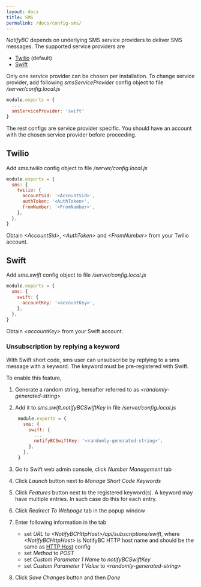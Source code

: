 ```yaml
---
layout: docs
title: SMS
permalink: /docs/config-sms/
---
```


_NotifyBC_ depends on underlying SMS service providers to deliver SMS messages. The supported service providers are

- [Twilio](https://twilio.com/) (default)
- [Swift](https://www.swiftsmsgateway.com)

Only one service provider can be chosen per installation. To change service provider, add following _smsServiceProvider_ config object to file _/server/config.local.js_

```js
module.exports = {
  ...
  smsServiceProvider: 'swift'
}
```

The rest configs are service provider specific. You should have an account with the chosen service provider before proceeding.

## Twilio

Add _sms.twilio_ config object to file _/server/config.local.js_

```js
module.exports = {
  sms: {
    twilio: {
      accountSid: '<AccountSid>',
      authToken: '<AuthToken>',
      fromNumber: '<FromNumber>',
    },
  },
}
```

Obtain _\<AccountSid\>_, _\<AuthToken\>_ and _\<FromNumber\>_ from your Twilio account.

## Swift

Add _sms.swift_ config object to file _/server/config.local.js_

```js
module.exports = {
  sms: {
    swift: {
      accountKey: '<accountKey>',
    },
  },
}
```

Obtain _\<accountKey\>_ from your Swift account.

### Unsubscription by replying a keyword

With Swift short code, sms user can unsubscribe by replying to a sms message with a keyword. The keyword must be pre-registered with Swift.

To enable this feature,

1. Generate a random string, hereafter referred to as *\<randomly-generated-string\>*
2. Add it to _sms.swift.notifyBCSwiftKey_ in file _/server/config.local.js_

   ```js
    module.exports = {
      sms: {
        swift: {
          ...
          notifyBCSwiftKey: '<randomly-generated-string>',
        },
      },
    }
   ```
3. Go to Swift web admin console, click *Number Management* tab
4. Click *Launch* button next to *Manage Short Code Keywords*
5. Click *Features* button next to the registered keyword(s). A keyword may have multiple entries. In such case do this for each entry.
6. Click *Redirect To Webpage* tab in the popup window
7. Enter following information in the tab
   * set *URL* to *\<NotifyBCHttpHost\>/api/subscriptions/swift*, where *\<NotifyBCHttpHost\>* is NotifyBC HTTP host name and should be the same as [HTTP Host](../config-httpHost/) config
   * set *Method* to *POST*
   * set *Custom Parameter 1 Name* to *notifyBCSwiftKey*
   * set *Custom Parameter 1 Value* to *\<randomly-generated-string\>*
8. Click *Save Changes* button and then *Done*
